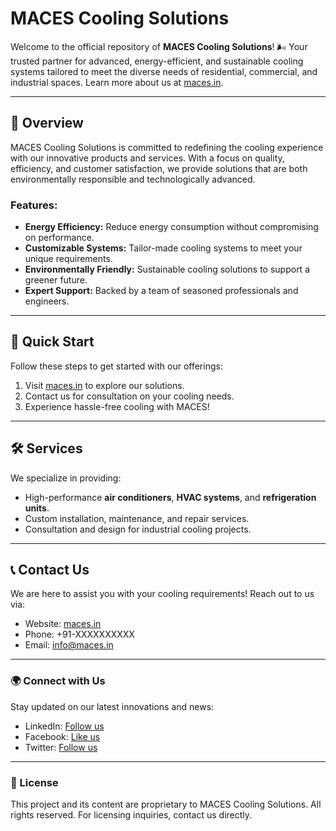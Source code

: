 # MACES Cooling Solutions

Welcome to the official repository of **MACES Cooling Solutions**! 🌬️ Your trusted partner for advanced, energy-efficient, and sustainable cooling systems tailored to meet the diverse needs of residential, commercial, and industrial spaces. Learn more about us at [maces.in](https://maces.in/).

---

## 🌟 Overview

MACES Cooling Solutions is committed to redefining the cooling experience with our innovative products and services. With a focus on quality, efficiency, and customer satisfaction, we provide solutions that are both environmentally responsible and technologically advanced.

### Features:
- **Energy Efficiency:** Reduce energy consumption without compromising on performance.
- **Customizable Systems:** Tailor-made cooling systems to meet your unique requirements.
- **Environmentally Friendly:** Sustainable cooling solutions to support a greener future.
- **Expert Support:** Backed by a team of seasoned professionals and engineers.

---

## 🚀 Quick Start

Follow these steps to get started with our offerings:

1. Visit [maces.in](https://maces.in/) to explore our solutions.
2. Contact us for consultation on your cooling needs.
3. Experience hassle-free cooling with MACES!

---

## 🛠️ Services

We specialize in providing:
- High-performance **air conditioners**, **HVAC systems**, and **refrigeration units**.
- Custom installation, maintenance, and repair services.
- Consultation and design for industrial cooling projects.

---

## 📞 Contact Us

We are here to assist you with your cooling requirements! Reach out to us via:

- Website: [maces.in](https://maces.in/)
- Phone: +91-XXXXXXXXXX
- Email: info@maces.in

---

### 🌍 Connect with Us

Stay updated on our latest innovations and news:
- LinkedIn: [Follow us](#)
- Facebook: [Like us](#)
- Twitter: [Follow us](#)

---

### 📝 License

This project and its content are proprietary to MACES Cooling Solutions. All rights reserved. For licensing inquiries, contact us directly.
